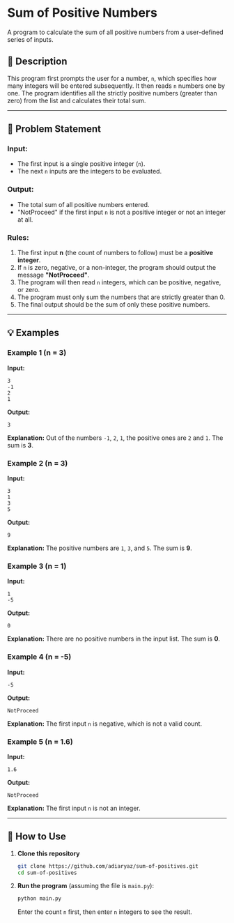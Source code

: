 # Sum of Positive Numbers

A program to calculate the sum of all positive numbers from a user-defined series of inputs.

## 📝 Description

This program first prompts the user for a number, `n`, which specifies how many integers will be entered subsequently. It then reads `n` numbers one by one. The program identifies all the strictly positive numbers (greater than zero) from the list and calculates their total sum.

-----

## 🎯 Problem Statement

### Input:

  * The first input is a single positive integer (`n`).
  * The next `n` inputs are the integers to be evaluated.

### Output:

  * The total sum of all positive numbers entered.
  * "NotProceed" if the first input `n` is not a positive integer or not an integer at all.

### Rules:

1.  The first input **n** (the count of numbers to follow) must be a **positive integer**.
2.  If `n` is zero, negative, or a non-integer, the program should output the message **"NotProceed"**.
3.  The program will then read `n` integers, which can be positive, negative, or zero.
4.  The program must only sum the numbers that are strictly greater than 0.
5.  The final output should be the sum of only these positive numbers.

-----

## 💡 Examples

### Example 1 (n = 3)

**Input:**

```
3
-1
2
1
```

**Output:**

```
3
```

**Explanation:** Out of the numbers `-1`, `2`, `1`, the positive ones are `2` and `1`. The sum is **3**.

### Example 2 (n = 3)

**Input:**

```
3
1
3
5
```

**Output:**

```
9
```

**Explanation:** The positive numbers are `1`, `3`, and `5`. The sum is **9**.

### Example 3 (n = 1)

**Input:**

```
1
-5
```

**Output:**

```
0
```

**Explanation:** There are no positive numbers in the input list. The sum is **0**.

### Example 4 (n = -5)

**Input:**

```
-5
```

**Output:**

```
NotProceed
```

**Explanation:** The first input `n` is negative, which is not a valid count.

### Example 5 (n = 1.6)

**Input:**

```
1.6
```

**Output:**

```
NotProceed
```

**Explanation:** The first input `n` is not an integer.

-----

## 🚀 How to Use

1.  **Clone this repository**

    ```bash
    git clone https://github.com/adiaryaz/sum-of-positives.git
    cd sum-of-positives
    ```

2.  **Run the program** (assuming the file is `main.py`):

    ```bash
    python main.py
    ```

    Enter the count `n` first, then enter `n` integers to see the result.
